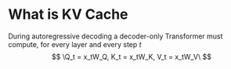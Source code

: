 # What is KV Cache
During autoregressive decoding a decoder-only Transformer must compute, for every layer and every step $t$
$$
\Q_t = x_tW_Q, K_t = x_tW_K, V_t = x_tW_V\
$$

